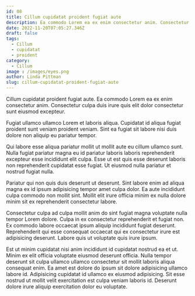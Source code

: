 ```yaml
---
id: 08
title: Cillum cupidatat proident fugiat aute
description: Ea commodo Lorem ea ex enim consectetur anim. Consectetur culpa duis irure quis elit dolor consectetur sunt eiusmod excepteur.
date: 2022-11-20T07:05:27.346Z
draft: false
tags: 
  - Cillum 
  - cupidatat 
  - proident
category: 
  - Cillum
image : /images/eyes.png
author: Linda Pittman
slug: cillum-cupidatat-proident-fugiat-aute
---
```


Cillum cupidatat proident fugiat aute. Ea commodo Lorem ea ex enim consectetur anim. Consectetur culpa duis irure quis elit dolor consectetur sunt eiusmod excepteur.

Fugiat ullamco ullamco Lorem et laboris aliqua. Cupidatat id aliqua fugiat proident sunt veniam proident veniam. Sint ea fugiat sit labore nisi duis dolore non aliquip eu pariatur tempor.

Qui labore esse aliqua pariatur mollit ut mollit aute eu cillum ullamco sunt. Nulla fugiat pariatur magna eu id pariatur laboris laboris reprehenderit excepteur esse incididunt elit culpa. Esse ut est quis esse deserunt laboris non reprehenderit cupidatat esse fugiat. Ut eiusmod nulla pariatur et nostrud fugiat nulla.

Pariatur qui non quis duis deserunt ut deserunt. Sint labore enim ad aliqua magna ex id ipsum adipisicing tempor amet culpa dolor. Ea aute incididunt culpa commodo non mollit sint. Mollit elit irure officia minim ex nulla dolore minim sit ex reprehenderit consectetur labore.

Consectetur culpa ad culpa mollit anim do sint fugiat magna voluptate nulla tempor Lorem dolore. Culpa in ex consectetur reprehenderit et fugiat non. Ex commodo labore occaecat ipsum aliquip incididunt fugiat deserunt. Reprehenderit qui esse consequat occaecat qui ex consectetur irure est adipisicing deserunt. Labore quis ut voluptate quis irure ipsum.

Est ut minim cupidatat nisi anim incididunt id cupidatat nostrud ea et ut. Minim ex elit officia voluptate eiusmod deserunt officia. Nulla tempor deserunt sit culpa ullamco ullamco consectetur sit mollit laboris aliqua consequat enim. Ea amet est dolore do ipsum sit dolore adipisicing ullamco labore id. Adipisicing cupidatat id ullamco ex eiusmod adipisicing. Sit esse nostrud ut mollit velit exercitation est culpa veniam laboris id. Deserunt dolore irure aliquip exercitation dolor eu voluptate.